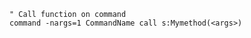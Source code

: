 ---
---

```vim
" Call function on command
command -nargs=1 CommandName call s:Mymethod(<args>)
```
